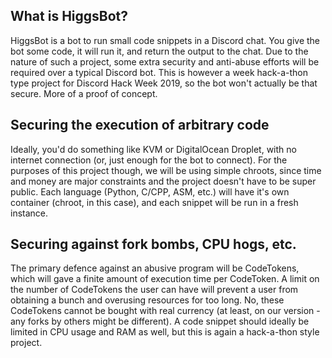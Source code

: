 ## What is HiggsBot?
HiggsBot is a bot to run small code snippets in a Discord chat. You give the bot some code, it will run it, and return the output to the chat.
Due to the nature of such a project, some extra security and anti-abuse efforts will be required over a typical Discord bot.
This is however a week hack-a-thon type project for Discord Hack Week 2019, so the bot won't actually be that secure. More of a proof of concept.

## Securing the execution of arbitrary code
Ideally, you'd do something like KVM or DigitalOcean Droplet, with no internet connection (or, just enough for the bot to connect).
For the purposes of this project though, we will be using simple chroots, since time and money are major constraints and the project doesn't have to be super public.
Each language (Python, C/CPP, ASM, etc.) will have it's own container (chroot, in this case), and each snippet will be run in a fresh instance.

## Securing against fork bombs, CPU hogs, etc.
The primary defence against an abusive program will be CodeTokens, which will gave a finite amount of execution time per CodeToken. 
A limit on the number of CodeTokens the user can have will prevent a user from obtaining a bunch and overusing resources for too long.
No, these CodeTokens cannot be bought with real currency (at least, on our version - any forks by others might be different).
A code snippet should ideally be limited in CPU usage and RAM as well, but this is again a hack-a-thon style project.